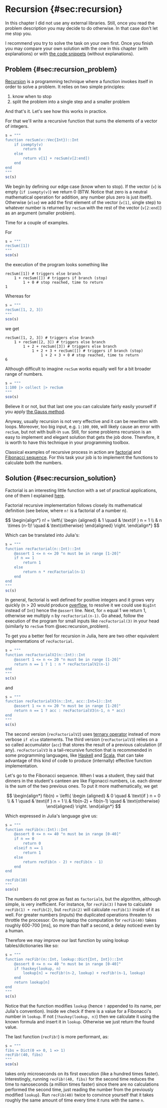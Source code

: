 # Recursion {#sec:recursion}

In this chapter I did not use any external libraries. Still, once you read the
problem description you may decide to do otherwise. In that case don't let me
stop you.

I recommend you try to solve the task on your own first. Once you finish you may
compare your own solution with the one in this chapter (with explanations) or
with [the code
snippets](https://github.com/b-lukaszuk/BS_wJ_eng/tree/main/code_snippets/recursion)
(without explanations).

## Problem {#sec:recursion_problem}

[Recursion](https://en.wikipedia.org/wiki/Recursion_(computer_science)) is a
programming technique where a function invokes itself in order to solve a
problem. It relies on two simple principles:

1. know when to stop
2. split the problem into a single step and a smaller problem

And that's it. Let's see how this works in practice.

For that we'll write a recursive function that sums the elements of a vector of
integers.

```jl
s = """
function recSum(v::Vec{Int})::Int
    if isempty(v)
        return 0
    else
        return v[1] + recSum(v[2:end])
    end
end
"""
sc(s)
```

We begin by defining our edge case (know when to stop). If the vector (`v`) is
empty (`if isempty(v)`) we return 0 (BTW. Notice that zero is a neutral
mathematical operation for addition, any number plus zero is just itself).
Otherwise (`else`) we add the first element of the vector (`v[1]`, single step)
to whatever number is returned by `recSum` with the rest of the vector
(`v[2:end]`) as an argument (smaller problem).

Time for a couple of examples.

For

```jl
s = """
recSum([1])
"""
sco(s)
```

the execution of the program looks something like

```
recSum([1]) # triggers else branch
	1 + recSum([]) # triggers if branch (stop)
		1 + 0 # stop reached, time to return
1
```

Whereas for

```jl
s = """
recSum([1, 2, 3])
"""
sco(s)
```

we get

```
recSum([1, 2, 3]) # triggers else branch
	1 + recSum([2, 3]) # triggers else branch
		1 + 2 + recSum([3]) # triggers else branch
			1 + 2 + 3 + recSum([]) # triggers if branch (stop)
				1 + 2 + 3 + 0 # stop reached, time to return
6
```

Although difficult to imagine `recSum` works equally well for a bit broader range of
numbers.

```jl
s = """
1:100 |> collect |> recSum
"""
sco(s)
```

Believe it or not, but that last one you can calculate fairly easily yourself if
you apply [the Gauss
method](https://www.nctm.org/Publications/TCM-blog/Blog/The-Story-of-Gauss/).

Anyway, usually recursion is not very effective and it can be rewritten with
loops. Moreover, too big input, e.g. `1:100_000`, will likely cause an error
with `recSum`, but not with built-in `sum`. Still, for some problems recursion
is an easy to implement and elegant solution that gets the job done. Therefore,
it is worth to have this technique in your programming toolbox.

Classical examples of recursive process in action are
[factorial](https://en.wikipedia.org/wiki/Factorial) and [Fibonacci
sequence](https://en.wikipedia.org/wiki/Fibonacci_sequence). For this task your
job is to implement the functions to calculate both the numbers.

## Solution {#sec:recursion_solution}

Factorial is an interesting little function with a set of practical
applications, one of them I explained
[here](https://b-lukaszuk.github.io/RJ_BS_eng/statistics_intro_exercises.html#sec:statistics_intro_exercise2).

Factorial recursive implementation follows closely its mathematical definition
(see below, where `n!` is a factorial of a number n).

$$
\begin{align*}
n! = \left\{
    \begin {aligned}
         & 1 \quad & \text{if } n = 1 \\
         & n \times (n-1)! \quad & \text{otherwise}
    \end{aligned}
\right.
\end{align*}
$$

Which can be translated into Julia's:

```jl
s = """
function recFactorial(n::Int)::Int
    @assert 1 <= n <= 20 "n must be in range [1-20]"
    if n == 1
        return 1
    else
        return n * recFactorial(n-1)
    end
end
"""
sc(s)
```

In general, factorial is well defined for positive integers and it grows very
quickly (n > 20 would produce
[overflow](https://docs.julialang.org/en/v1/manual/integers-and-floating-point-numbers/#Overflow-behavior),
to resolve it we could use `BigInt` instead of `Int`) hence the `@assert` line.
Next, for `n` equal 1 we return 1, otherwise we multiply `n` by
`recFactorial(n-1)`. Go ahead, follow the execution of the program for small
inputs like `recFactorial(3)` in your head (similarly to `recSum` from
@sec:recursion_problem).

To get you a better feel for recursion in Julia, here are two other equivalent
implementations of `recFactorial`.

```jl
s = """
function recFactorialV2(n::Int)::Int
    @assert 1 <= n <= 20 "n must be in range [1-20]"
    return n == 1 ? 1 : n * recFactorialV2(n-1)
end
"""
sc(s)
```
and

```jl
s = """
function recFactorialV3(n::Int, acc::Int=1)::Int
    @assert 1 <= n <= 20 "n must be in range [1-20]"
    return n == 1 ? acc : recFactorialV3(n-1, n * acc)
end
"""
sc(s)
```

The second version (`recFactorialV2`) uses [ternary
operator](https://docs.julialang.org/en/v1/base/base/#?:) instead of more
verbose `if else` statements. The third version (`recFactorialV3`) relies on a
so called accumulator (`acc`) that stores the result of a previous calculation
(if any). `recFactorialV3` is a tail-recursive function that is recommended in
some programming languages, like
[Haskell](https://en.wikipedia.org/wiki/Haskell) and
[Scala](https://en.wikipedia.org/wiki/Scala_(programming_language)), that can
take advantage of this kind of code to produce (internally) effective function
implementation.

Let's go to the Fibonacci sequence. When I was a student, they said that dinners
in the student's canteen are like Figonacci numbers, i.e. each dinner is the sum
of the two previous ones. To put it more mathematically, we get

$$
\begin{align*}
fib(n) = \left\{
	\begin {aligned}
         & 0 \quad & \text{if } n = 0 \\
         & 1 \quad & \text{if } n = 1 \\
         & fib(n-2) + fib(n-1) \quad & \text{otherwise}
    \end{aligned}
\right.
\end{align*}
$$

Which expressed in Julia's language give us:

```jl
s = """
function recFib(n::Int)::Int
    @assert 0 <= n <= 40 "n must be in range [0-40]"
    if n == 0
        return 0
    elseif n == 1
        return 1
    else
        return recFib(n - 2) + recFib(n - 1)
    end
end

recFib(10)
"""
sco(s)
```

The numbers do not grow as fast as `factorial`s, but the algorithm, although
simple, is very inefficient. For instance, for `recFib(3)` I have to calculate
`recFib(1) + recFib(2)`, but `recFib(2)` will calculate `recFib(1)` inside of it
as well. For greater numbers (inputs) the duplicated operations threaten to
throttle the processor. On my laptop the computation for `recFib(40)` takes
roughly 600-700 [ms], so more than half a second, a delay noticed even by a
human.

Therefore we may improve our last function by using lookup tables/dictionaries
like so:

```jl
s = """
function recFib!(n::Int, lookup::Dict{Int, Int})::Int
    @assert 0 <= n <= 40 "n must be in range [0-40]"
    if !haskey(lookup, n)
        lookup[n] = recFib!(n-2, lookup) + recFib!(n-1, lookup)
    end
    return lookup[n]
end
"""
sc(s)
```

Notice that the function modifies `lookup` (hence `!` appended to its name, per
Julia's convention). Inside we check if there is a value for a Fibonacci's
number in `lookup`. If not (`!haskey(lookup, n)`) then we calculate it using the
known formula and insert it in `lookup`. Otherwise we just return the found
value.

The last function (`recFib!`) is more performant, as:

```jl
s = """
fibs = Dict(0 => 0, 1 => 1)
recFib!(40, fibs)
"""
sco(s)
```

takes only microseconds on its first execution (like a hundred times
faster). Interestingly, running `recFib!(40, fibs)` for the second time reduces
the time to nanoseconds (a million times faster) since there are no
calculations performed the second time, just reading the number from the
previously modified `lookup`). Run `recFib(40)` twice to convince yourself that
it takes roughly the same amount of time every time it runs with the same `n`.
